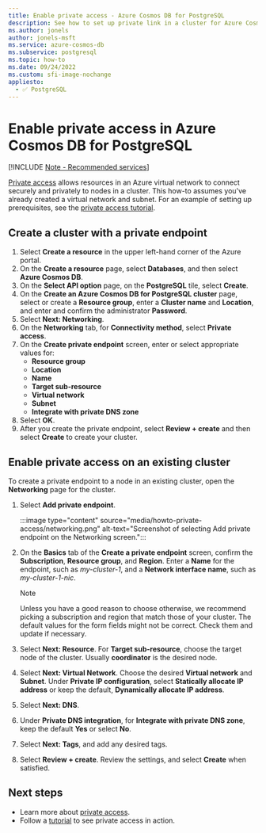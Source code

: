 ```yaml
---
title: Enable private access - Azure Cosmos DB for PostgreSQL
description: See how to set up private link in a cluster for Azure Cosmos DB for PostgreSQL.
ms.author: jonels
author: jonels-msft
ms.service: azure-cosmos-db
ms.subservice: postgresql
ms.topic: how-to
ms.date: 09/24/2022
ms.custom: sfi-image-nochange
appliesto:
  - ✅ PostgreSQL
---
```


# Enable private access in Azure Cosmos DB for PostgreSQL

[!INCLUDE [Note - Recommended services](includes/note-recommended-services.md)]

[Private access](concepts-private-access.md) allows resources in an Azure
virtual network to connect securely and privately to nodes in a
cluster. This how-to assumes you've already created a virtual
network and subnet. For an example of setting up prerequisites, see the
[private access tutorial](tutorial-private-access.md).

## Create a cluster with a private endpoint

1. Select **Create a resource** in the upper left-hand corner of the Azure portal.
1. On the **Create a resource** page, select **Databases**, and then select **Azure Cosmos DB**.
1. On the **Select API option** page, on the **PostgreSQL** tile, select **Create**.
1. On the **Create an Azure Cosmos DB for PostgreSQL cluster** page, select or create a **Resource group**, enter a **Cluster name** and **Location**, and enter and confirm the administrator **Password**.
1. Select **Next: Networking**.
1. On the **Networking** tab, for **Connectivity method**, select **Private access**.
1. On the **Create private endpoint** screen, enter or select appropriate values for:
   - **Resource group**
   - **Location**
   - **Name**
   - **Target sub-resource**
   - **Virtual network**
   - **Subnet**
   - **Integrate with private DNS zone**
1. Select **OK**.
1. After you create the private endpoint, select **Review + create** and then select **Create** to create your cluster.

## Enable private access on an existing cluster

To create a private endpoint to a node in an existing cluster, open the
**Networking** page for the cluster.

1. Select **Add private endpoint**.

   :::image type="content" source="media/howto-private-access/networking.png" alt-text="Screenshot of selecting Add private endpoint on the Networking screen.":::

2. On the **Basics** tab of the **Create a private endpoint** screen, confirm the **Subscription**, **Resource group**, and
   **Region**. Enter a **Name** for the endpoint, such as *my-cluster-1*, and a **Network interface name**, such as *my-cluster-1-nic*.

   > [!NOTE]
   >
   > Unless you have a good reason to choose otherwise, we recommend picking a
   > subscription and region that match those of your cluster. The
   > default values for the form fields might not be correct. Check them and
   > update if necessary.

3. Select **Next: Resource**. For **Target sub-resource**, choose the target
   node of the cluster. Usually **coordinator** is the desired node.

4. Select **Next: Virtual Network**. Choose the desired **Virtual network** and
   **Subnet**. Under **Private IP configuration**, select **Statically allocate IP address** or keep the default, **Dynamically allocate IP address**.

1. Select **Next: DNS**.
1. Under **Private DNS integration**, for **Integrate with private DNS zone**, keep the default **Yes** or select **No**.

5. Select **Next: Tags**, and add any desired tags.

6. Select **Review + create**. Review the settings, and select
   **Create** when satisfied.

## Next steps

* Learn more about [private access](concepts-private-access.md).
* Follow a [tutorial](tutorial-private-access.md) to see private access in
  action.
